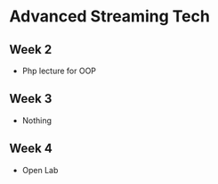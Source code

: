 # Advanced Streaming Tech

## Week 2

- Php lecture for OOP

## Week 3

- Nothing

## Week 4

- Open Lab
